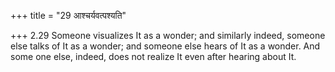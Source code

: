+++
title = "29 आश्चर्यवत्पश्यति"

+++
2.29 Someone visualizes It as a wonder; and similarly indeed, someone
else talks of It as a wonder; and someone else hears of It as a wonder.
And some one else, indeed, does not realize It even after hearing about
It.
